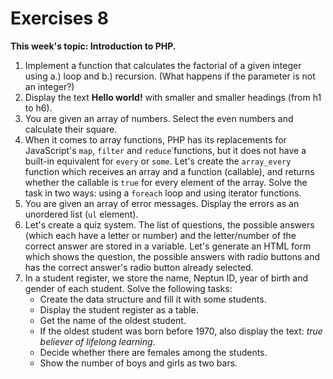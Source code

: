 # Exercises 8

**This week's topic: Introduction to PHP.**

1. Implement a function that calculates the factorial of a given integer using a.) loop and b.) recursion. (What happens if the parameter is not an integer?)
2. Display the text **Hello world!** with smaller and smaller headings (from h1 to h6).
3. You are given an array of numbers. Select the even numbers and calculate their square.
4. When it comes to array functions, PHP has its replacements for JavaScript's `map`, `filter` and `reduce`˙functions, but it does not have a built-in equivalent for `every` or `some`. Let's create the `array_every` function which receives an array and a function (callable), and returns whether the callable is `true` for every element of the array. Solve the task in two ways: using a `foreach` loop and using iterator functions.
5. You are given an array of error messages. Display the errors as an unordered list (`ul` element).
6. Let's create a quiz system. The list of questions, the possible answers (which each have a letter or number) and the letter/number of the correct answer are stored in a variable. Let's generate an HTML form which shows the question, the possible answers with radio buttons and has the correct answer's radio button already selected.
7. In a student register, we store the name, Neptun ID, year of birth and gender of each student. Solve the following tasks:
    - Create the data structure and fill it with some students.
    - Display the student register as a table.
    - Get the name of the oldest student.
    - If the oldest student was born before 1970, also display the text: *true believer of lifelong learning*.
    - Decide whether there are females among the students.
    - Show the number of boys and girls as two bars.